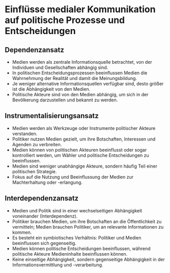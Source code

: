 # Einflüsse medialer Kommunikation auf politische Prozesse und Entscheidungen

## Dependenzansatz

- Medien werden als zentrale Informationsquelle betrachtet, von der Individuen und Gesellschaften abhängig sind.
- In politischen Entscheidungsprozessen beeinflussen Medien die Wahrnehmung der Realität und damit die Meinungsbildung.
- Je weniger alternative Informationsquellen verfügbar sind, desto größer ist die Abhängigkeit von den Medien.
- Politische Akteure sind von den Medien abhängig, um sich in der Bevölkerung darzustellen und bekannt zu werden.

## Instrumentalisierungsansatz

- Medien werden als Werkzeuge oder Instrumente politischer Akteure verstanden.
- Politiker nutzen Medien gezielt, um ihre Botschaften, Interessen und Agenden zu verbreiten.
- Medien können von politischen Akteuren beeinflusst oder sogar kontrolliert werden, um Wähler und politische Entscheidungen zu beeinflussen.
- Medien sind weniger unabhängige Akteure, sondern häufig Teil einer politischen Strategie.
- Fokus auf die Nutzung und Beeinflussung der Medien zur Machterhaltung oder -erlangung.

## Interdependenzansatz

- Medien und Politik sind in einer wechselseitigen Abhängigkeit voneinander (Interdependenz).
- Politiker brauchen Medien, um ihre Botschaften an die Öffentlichkeit zu vermitteln; Medien brauchen Politiker, um an relevante Informationen zu kommen.
- Es besteht ein symbiotisches Verhältnis: Politiker und Medien beeinflussen sich gegenseitig.
- Medien können politische Entscheidungen beeinflussen, während politische Akteure Medieninhalte beeinflussen können.
- Keine einseitige Abhängigkeit, sondern gegenseitige Abhängigkeit in der Informationsvermittlung und -verarbeitung.

